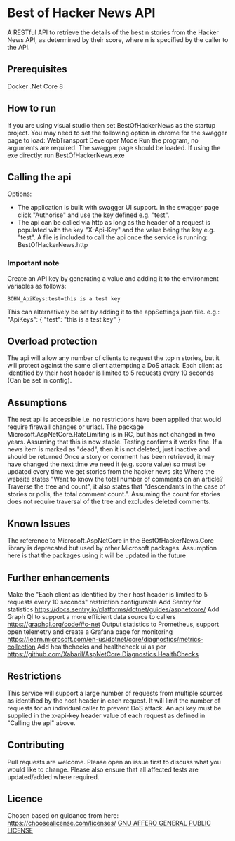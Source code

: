 # Best of Hacker News API
A RESTful API to retrieve the details of the best n stories from the Hacker News API, as determined by their score, where n is specified by the caller to the API.

## Prerequisites
Docker
.Net Core 8

## How to run
If you are using visual studio then set BestOfHackerNews as the startup project.  You may need to set the following option in chrome for the swagger page to load: WebTransport Developer Mode
Run the program, no arguments are required.  The swagger page should be loaded.
If using the exe directly: run BestOfHackerNews.exe

## Calling the api
Options:
- The application is built with swagger UI support.  In the swagger page click "Authorise" and use the key defined e.g. "test".
- The api can be called via http as long as the header of a request is populated with the key "X-Api-Key" and the value being the key e.g. "test".  A file is included to call the api once the service is running: BestOfHackerNews.http

### Important note
Create an API key by generating a value and adding it to the environment variables as follows:

    BOHN_ApiKeys:test=this is a test key

This can alternatively be set by adding it to the appSettings.json file. e.g.:
  "ApiKeys": {
    "test": "this is a test key"
  }

## Overload protection
The api will allow any number of clients to request the top n stories, but it will protect against the same client attempting a DoS attack.  Each client as identified by their host header is limited to 5 requests every 10 seconds (Can be set in config).

## Assumptions
The rest api is accessible i.e. no restrictions have been applied that would require firewall changes or urlacl.
The package Microsoft.AspNetCore.RateLimiting is in RC, but has not changed in two years.  Assuming that this is now stable.  Testing confirms it works fine.
If a news item is marked as "dead", then it is not deleted, just inactive and should be returned
Once a story or comment has been retrieved, it may have changed the next time we need it (e.g. score value) so must be updated every time we get stories from the hacker news site
Where the website states "Want to know the total number of comments on an article? Traverse the tree and count", it also states that "descendants	In the case of stories or polls, the total comment count.".  Assuming the count for stories does not require traversal of the tree and excludes deleted comments.

## Known Issues
The reference to Microsoft.AspNetCore in the BestOfHackerNews.Core library is deprecated but used by other Microsoft packages.  Assumption here is that the packages using it will be updated in the future

## Further enhancements
Make the "Each client as identified by their host header is limited to 5 requests every 10 seconds" restriction configurable
Add Sentry for statistics https://docs.sentry.io/platforms/dotnet/guides/aspnetcore/
Add Graph Ql to support a more efficient data source to callers https://graphql.org/code/#c-net
Output statistics to Prometheus, support open telemetry and create a Grafana page for monitoring https://learn.microsoft.com/en-us/dotnet/core/diagnostics/metrics-collection
Add healthchecks and healthcheck ui as per https://github.com/Xabaril/AspNetCore.Diagnostics.HealthChecks

## Restrictions
This service will support a large number of requests from multiple sources as identified by the host header in each request.  It will limit the number of requests for an individual caller to prevent DoS attack.
An api key must be supplied in the x-api-key header value of each request as defined in "Calling the api" above.

## Contributing
Pull requests are welcome. Please open an issue first to discuss what you would like to change.  Please also ensure that all affected tests are updated/added where required.

## Licence
Chosen based on guidance from here: https://choosealicense.com/licenses/
[GNU AFFERO GENERAL PUBLIC LICENSE](https://www.gnu.org/licenses/agpl-3.0.en.html)